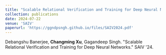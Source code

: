 ```yaml
---
title: "Scalable Relational Verification and Training for Deep Neural Networks"
collection: publications
date: 2024-07-22
venue: 'SAIV'
paperurl: 'https://ggndpsngh.github.io/files/SAIV2024.pdf'
---
```


Debangshu Banerjee, **Changming Xu**, Gagandeep Singh. "Scalable Relational Verification and Training for Deep Neural Networks." SAIV '24.